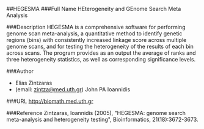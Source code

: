 ##HEGESMA
###Full Name
HEterogeneity and GEnome Search Meta Analysis

###Description
HEGESMA is a comprehensive software for performing genome scan meta-analysis, a quantitative method to identify genetic regions (bins) with consistently increased linkage score across multiple genome scans, and for testing the heterogeneity of the results of each bin across scans. The program provides as an output the average of ranks and three heterogeneity statistics, as well as corresponding significance levels.

###Author
* Elias Zintzaras
* (email: zintza@med.uth.gr) John PA Ioannidis

###URL
http://biomath.med.uth.gr

###Reference
Zintzaras, Ioannidis (2005), "HEGESMA: genome search meta-analysis and heterogeneity testing", Bioinformatics, 21(18):3672-3673.


